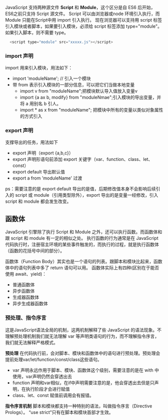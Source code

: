 JavaScript 支持两种源文件 **Script** 和 **Module**，这个区分是自 ES6 后开始，ES6之前只支持 Script 源文件。
Script 可以由浏览器或node 环境引入执行，而 Module 只能在Script中用 import 引入执行。
现在浏览器可以支持用 script 标签引入模块或者脚本，如果要引入模块，必须给 script 标签添加 type="module"。如果引入脚本，则不需要 type。
```javascript
  <script type="module" src="xxxxx.js"></script>
```
### import 声明
import 用来引入模块，用法如下：
* import 'moduleName'; // 引入一个模块
* 带 from 表示引入模块的一部分信息，可以把它们当做本地变量
  * import v from "moduleName";把模块默认导入值放入变量v
  * import {a ax b, modify} from "moduleNmae";引入模块的导出变量，并将 a 用别名 b 引人。
  * import * as x from "moduleName"; 把模块中所有的变量以类似对象属性的方式引入

### export 声明
支撑导出的任务，用法如下
* export 声明（export {a,b,c}）
* export 声明形语句前添加 export 关键字（var、function、class、let、const）
* export default 导出默认值
* export a from 'moduleName' 过渡

ps：需要注意的是 export default 导出的是值，后期修改值本身不会影响后续引入的 script 或 module（引用类型除外），export 导出的是变量一经修改，引入 script 和 module 都会发生改变。

## 函数体
JavaScript 引擎除了执行 Script 和 Module 之外，还可以执行函数。而函数体和跟 script  和 module 有一定的相似之处。
执行函数的行为通常是在 JavaScript 代码执行时，注册宿主环境的某些事件触发的，而执行的过程，就是执行函数体（函数的花括号中间的部分）。

函数体（Function Body）其实也是一个语句的列表。跟脚本和模块比起来，函数体中的语句列表中多了 return 语句可以用。
函数体实际上有四种(区别在于能否使用 await、yield)：
* 普通函数体
* 异步函数体
* 生成器函数体
* 异步生成器函数体

### 预处理、指令序言
这是JavaScript语法全局的机制，这两机制解释了些 JavaScript 的语法现象。不理解预处理机制我们就无法理解 var 等声明类语句的行为，而不理解指令序言，我们就无法解释严格模式。

**预处理**
在代码执行前，会对脚本、模块和函数体中的语句进行预处理。预处理会提前处理var/let/function/const/class这些语句。
* var 声明永远作用于脚本、模块、函数体这个级别，需要注意的是在 with 中使用，var声明仍然会穿透出去
* function 声明和var相似，在if中声明需要注意的是，他会穿透出去但是只声明，在执行阶段才会进行赋值
* class、let、const 赋值前调用会有报错。

**指令序言机制**
脚本和模块都支持一种特别的语法，叫做指令序言（Directive Prologs）。
“use strict”只有在脚本和模块首部才生效。